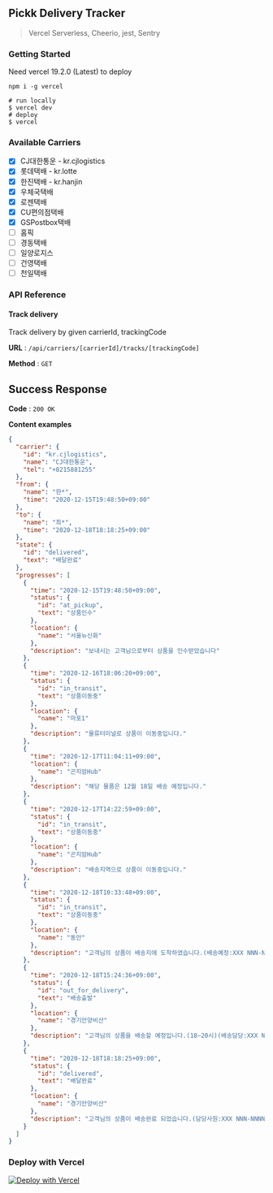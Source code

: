 ## Pickk Delivery Tracker

> Vercel Serverless, Cheerio, jest, Sentry

### Getting Started

Need vercel 19.2.0 (Latest) to deploy

```
npm i -g vercel
```

```shell script
# run locally
$ vercel dev
# deploy
$ vercel
```

### Available Carriers

- [x] CJ대한통운 - kr.cjlogistics
- [x] 롯데택배 - kr.lotte
- [x] 한진택배 - kr.hanjin
- [x] 우체국택배
- [x] 로젠택배
- [x] CU편의점택배
- [x] GSPostbox택배
- [ ] 홈픽
- [ ] 경동택배
- [ ] 일양로지스
- [ ] 건영택배
- [ ] 천일택배

### API Reference

#### Track delivery

Track delivery by given carrierId, trackingCode

**URL** : `/api/carriers/[carrierId]/tracks/[trackingCode]`

**Method** : `GET`

## Success Response

**Code** : `200 OK`

**Content examples**

```json
{
  "carrier": {
    "id": "kr.cjlogistics",
    "name": "CJ대한통운",
    "tel": "+8215881255"
  },
  "from": {
    "name": "한*",
    "time": "2020-12-15T19:48:50+09:00"
  },
  "to": {
    "name": "최*",
    "time": "2020-12-18T18:18:25+09:00"
  },
  "state": {
    "id": "delivered",
    "text": "배달완료"
  },
  "progresses": [
    {
      "time": "2020-12-15T19:48:50+09:00",
      "status": {
        "id": "at_pickup",
        "text": "상품인수"
      },
      "location": {
        "name": "서울뉴신화"
      },
      "description": "보내시는 고객님으로부터 상품을 인수받았습니다"
    },
    {
      "time": "2020-12-16T18:06:20+09:00",
      "status": {
        "id": "in_transit",
        "text": "상품이동중"
      },
      "location": {
        "name": "마포1"
      },
      "description": "물류터미널로 상품이 이동중입니다."
    },
    {
      "time": "2020-12-17T11:04:11+09:00",
      "location": {
        "name": "곤지암Hub"
      },
      "description": "해당 물품은 12월 18일 배송 예정입니다."
    },
    {
      "time": "2020-12-17T14:22:59+09:00",
      "status": {
        "id": "in_transit",
        "text": "상품이동중"
      },
      "location": {
        "name": "곤지암Hub"
      },
      "description": "배송지역으로 상품이 이동중입니다."
    },
    {
      "time": "2020-12-18T10:33:48+09:00",
      "status": {
        "id": "in_transit",
        "text": "상품이동중"
      },
      "location": {
        "name": "동안"
      },
      "description": "고객님의 상품이 배송지에 도착하였습니다.(배송예정:XXX NNN-NNNN-NNNN)"
    },
    {
      "time": "2020-12-18T15:24:36+09:00",
      "status": {
        "id": "out_for_delivery",
        "text": "배송출발"
      },
      "location": {
        "name": "경기안양비산"
      },
      "description": "고객님의 상품을 배송할 예정입니다.(18∼20시)(배송담당:XXX NNN-NNNN-NNNN)"
    },
    {
      "time": "2020-12-18T18:18:25+09:00",
      "status": {
        "id": "delivered",
        "text": "배달완료"
      },
      "location": {
        "name": "경기안양비산"
      },
      "description": "고객님의 상품이 배송완료 되었습니다.(담당사원:XXX NNN-NNNN-NNNN)"
    }
  ]
}
```

### Deploy with Vercel

[![Deploy with Vercel](https://zeit.co/button)](https://zeit.co/import/project?template=https://github.com/gywlsp/item-info-crawl)

